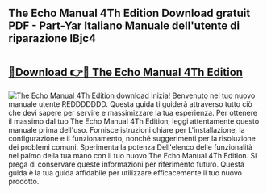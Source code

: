 ## The Echo Manual 4Th Edition Download gratuit PDF - Part-Yar Italiano Manuale dell'utente di riparazione lBjc4

# <h2><a href="http://dfgdps.blite.top/?on=The+Echo+Manual+4Th+Edition">🔗Download 👉🔴 The Echo Manual 4Th Edition</a></h2>

[![The Echo Manual 4Th Edition download](https://i.imgur.com/lujVjoI.png)](http://dfgdps.blite.top/?on=The+Echo+Manual+4Th+Edition)
Inizia! Benvenuto nel tuo nuovo manuale utente REDDDDDDD. Questa guida ti guiderà attraverso tutto ciò che devi sapere per servire e massimizzare la tua esperienza. Per ottenere il massimo dal tuo The Echo Manual 4Th Edition, leggi attentamente questo manuale prima dell'uso. Fornisce istruzioni chiare per L'installazione, la configurazione e il funzionamento, nonché suggerimenti per la risoluzione dei problemi comuni. Sperimenta la potenza Dell'elenco delle funzionalità nel palmo della tua mano con il tuo nuovo The Echo Manual 4Th Edition. Si prega di conservare queste informazioni per riferimento futuro. Questa guida è la tua guida affidabile per utilizzare efficacemente il tuo nuovo prodotto.
